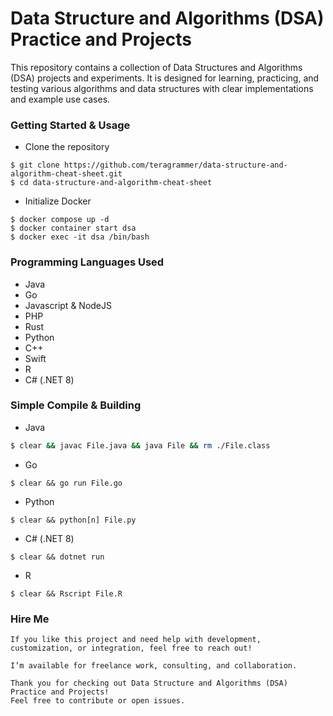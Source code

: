 # Data Structure and Algorithms (DSA) Practice and Projects
This repository contains a collection of Data Structures and Algorithms (DSA) projects and experiments. 
It is designed for learning, practicing, and testing various algorithms and data structures with clear implementations and example use cases.

### Getting Started & Usage
- Clone the repository
```
$ git clone https://github.com/teragrammer/data-structure-and-algorithm-cheat-sheet.git
$ cd data-structure-and-algorithm-cheat-sheet
```

- Initialize Docker
```
$ docker compose up -d
$ docker container start dsa
$ docker exec -it dsa /bin/bash
```

### Programming Languages Used
- Java
- Go
- Javascript & NodeJS
- PHP
- Rust
- Python
- C++
- Swift
- R
- C# (.NET 8)

### Simple Compile & Building
- Java
```Bash
$ clear && javac File.java && java File && rm ./File.class
```
- Go
```
$ clear && go run File.go
```
- Python
```
$ clear && python[n] File.py
```
- C# (.NET 8)
```
$ clear && dotnet run
```
- R
```
$ clear && Rscript File.R
```

### Hire Me
```
If you like this project and need help with development, customization, or integration, feel free to reach out!

I’m available for freelance work, consulting, and collaboration.

Thank you for checking out Data Structure and Algorithms (DSA) Practice and Projects!
Feel free to contribute or open issues.
```
